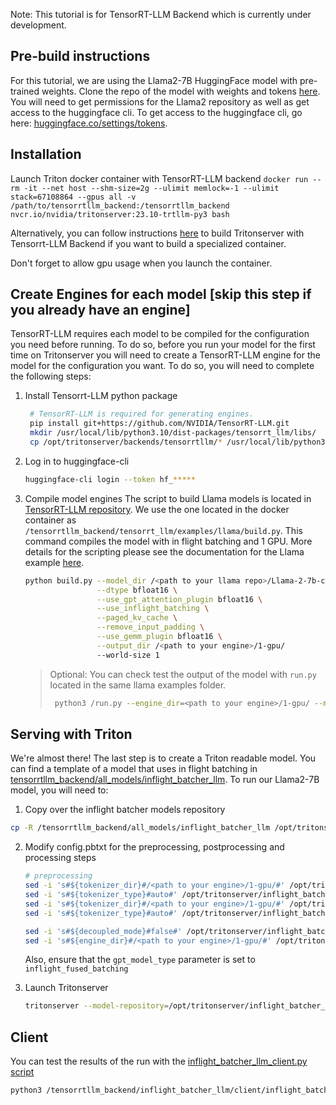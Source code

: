 <!--
# Copyright 2023, NVIDIA CORPORATION & AFFILIATES. All rights reserved.
#
# Redistribution and use in source and binary forms, with or without
# modification, are permitted provided that the following conditions
# are met:
#  * Redistributions of source code must retain the above copyright
#    notice, this list of conditions and the following disclaimer.
#  * Redistributions in binary form must reproduce the above copyright
#    notice, this list of conditions and the following disclaimer in the
#    documentation and/or other materials provided with the distribution.
#  * Neither the name of NVIDIA CORPORATION nor the names of its
#    contributors may be used to endorse or promote products derived
#    from this software without specific prior written permission.
#
# THIS SOFTWARE IS PROVIDED BY THE COPYRIGHT HOLDERS ``AS IS'' AND ANY
# EXPRESS OR IMPLIED WARRANTIES, INCLUDING, BUT NOT LIMITED TO, THE
# IMPLIED WARRANTIES OF MERCHANTABILITY AND FITNESS FOR A PARTICULAR
# PURPOSE ARE DISCLAIMED.  IN NO EVENT SHALL THE COPYRIGHT OWNER OR
# CONTRIBUTORS BE LIABLE FOR ANY DIRECT, INDIRECT, INCIDENTAL, SPECIAL,
# EXEMPLARY, OR CONSEQUENTIAL DAMAGES (INCLUDING, BUT NOT LIMITED TO,
# PROCUREMENT OF SUBSTITUTE GOODS OR SERVICES; LOSS OF USE, DATA, OR
# PROFITS; OR BUSINESS INTERRUPTION) HOWEVER CAUSED AND ON ANY THEORY
# OF LIABILITY, WHETHER IN CONTRACT, STRICT LIABILITY, OR TORT
# (INCLUDING NEGLIGENCE OR OTHERWISE) ARISING IN ANY WAY OUT OF THE USE
# OF THIS SOFTWARE, EVEN IF ADVISED OF THE POSSIBILITY OF SUCH DAMAGE.
-->

Note: This tutorial is for TensorRT-LLM Backend which is currently under development.

## Pre-build instructions

For this tutorial, we are using the Llama2-7B HuggingFace model with pre-trained weights.
Clone the repo of the model with weights and tokens [here](https://huggingface.co/meta-llama/Llama-2-7b-hf/tree/main). You will need to get permissions for the Llama2 repository as well as get access to the huggingface cli. To get access to the huggingface cli, go here: [huggingface.co/settings/tokens](https://huggingface.co/settings/tokens).

## Installation

Launch Triton docker container with TensorRT-LLM backend 
```docker run --rm -it --net host --shm-size=2g --ulimit memlock=-1 --ulimit stack=67108864 --gpus all -v /path/to/tensorrtllm_backend:/tensorrtllm_backend nvcr.io/nvidia/tritonserver:23.10-trtllm-py3 bash```

Alternatively, you can follow instructions [here](https://github.com/triton-inference-server/tensorrtllm_backend/blob/main/README.md) to build Tritonserver with Tensorrt-LLM Backend if you want to build a specialized container. 

Don't forget to allow gpu usage when you launch the container.

## Create Engines for each model [skip this step if you already have an engine]
TensorRT-LLM requires each model to be compiled for the configuration you need before running. 
To do so, before you run your model for the first time on Tritonserver you will need to create a TensorRT-LLM engine for the model for the configuration you want. 
To do so, you will need to complete the following steps:

1. Install Tensorrt-LLM python package
   ```bash
    # TensorRT-LLM is required for generating engines. 
    pip install git+https://github.com/NVIDIA/TensorRT-LLM.git
    mkdir /usr/local/lib/python3.10/dist-packages/tensorrt_llm/libs/
    cp /opt/tritonserver/backends/tensorrtllm/* /usr/local/lib/python3.10/dist-packages/tensorrt_llm/libs/
    ```

2.  Log in to huggingface-cli

    ```bash
    huggingface-cli login --token hf_*****
    ```

3.  Compile model engines
    The script to build Llama models is located in [TensorRT-LLM repository](https://github.com/NVIDIA/TensorRT-LLM/tree/main/examples). We use the one located in the docker container as
     `/tensorrtllm_backend/tensorrt_llm/examples/llama/build.py`.
     This command compiles the model with in flight batching and 1 GPU. More details for the scripting please see the documentation for the Llama example [here](https://github.com/NVIDIA/TensorRT-LLM/tree/main/examples/llama/README.md).

    ```bash
    python build.py --model_dir /<path to your llama repo>/Llama-2-7b-chat-hf/ \
                    --dtype bfloat16 \
                    --use_gpt_attention_plugin bfloat16 \
                    --use_inflight_batching \
                    --paged_kv_cache \
                    --remove_input_padding \
                    --use_gemm_plugin bfloat16 \
                    --output_dir /<path to your engine>/1-gpu/
                    --world-size 1
    ```

    > Optional: You can check test the output of the model with `run.py` 
    > located in the same llama examples folder.
    >
    >   ```bash
    >    python3 /run.py --engine_dir=<path to your engine>/1-gpu/ --max_output_len 100 --tokenizer_dir <path to your llama repo>/Llama-2-7b-chat-hf --input_text "How do I count to ten in French?"
    >    ```

## Serving with Triton

We're almost there! The last step is to create a Triton readable model. You can
find a template of a model that uses in flight batching in [tensorrtllm_backend/all_models/inflight_batcher_llm](https://github.com/triton-inference-server/tensorrtllm_backend/tree/main/all_models/inflight_batcher_llm).
To run our Llama2-7B model, you will need to:


1. Copy over the inflight batcher models repository
 ```bash
 cp -R /tensorrtllm_backend/all_models/inflight_batcher_llm /opt/tritonserver/. 
 ```

2. Modify config.pbtxt for the preprocessing, postprocessing and processing steps 

    ```bash
    # preprocessing
    sed -i 's#${tokenizer_dir}#/<path to your engine>/1-gpu/#' /opt/tritonserver/inflight_batcher_llm/preprocessing/config.pbtxt
    sed -i 's#${tokenizer_type}#auto#' /opt/tritonserver/inflight_batcher_llm/preprocessing/config.pbtxt
    sed -i 's#${tokenizer_dir}#/<path to your engine>/1-gpu/#' /opt/tritonserver/inflight_batcher_llm/postprocessing/config.pbtxt
    sed -i 's#${tokenizer_type}#auto#' /opt/tritonserver/inflight_batcher_llm/postprocessing/config.pbtxt
    
    sed -i 's#${decoupled_mode}#false#' /opt/tritonserver/inflight_batcher_llm/tensorrt_llm/config.pbtxt
    sed -i 's#${engine_dir}#/<path to your engine>/1-gpu/#' /opt/tritonserver/inflight_batcher_llm/tensorrt_llm/config.pbtxt
    ```
    Also, ensure that the `gpt_model_type` parameter is set to `inflight_fused_batching`

3.  Launch Tritonserver 

    ```bash
    tritonserver --model-repository=/opt/tritonserver/inflight_batcher_llm
    ```

## Client

You can test the results of the run with the [inflight_batcher_llm_client.py script](https://github.com/triton-inference-server/tensorrtllm_backend/tree/main/inflight_batcher_llm)

```bash
python3 /tensorrtllm_backend/inflight_batcher_llm/client/inflight_batcher_llm_client.py --request-output-len 200
```



